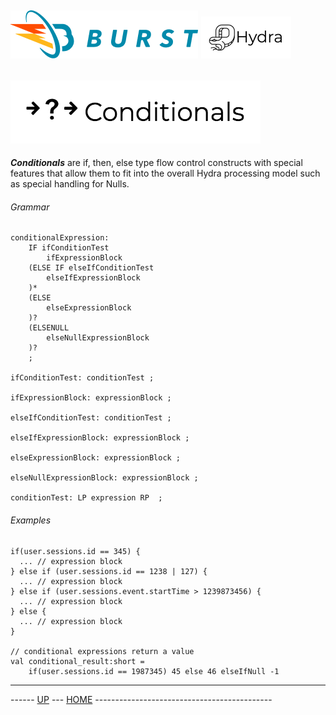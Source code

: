 ![Burst](../../../documentation/burst_h_small.png "") ![](../../doc/hydra_small.png "")
--

![](conditionals.png "")
--

___Conditionals___ are if, then, else type flow control constructs with special features that
allow them to fit into the overall Hydra processing model such as special handling for Nulls.

###### Grammar

    conditionalExpression:
        IF ifConditionTest
            ifExpressionBlock
        (ELSE IF elseIfConditionTest
            elseIfExpressionBlock
        )*
        (ELSE
            elseExpressionBlock
        )?
        (ELSENULL
            elseNullExpressionBlock
        )?
        ;
    
    ifConditionTest: conditionTest ;
    
    ifExpressionBlock: expressionBlock ;
    
    elseIfConditionTest: conditionTest ;
    
    elseIfExpressionBlock: expressionBlock ;
    
    elseExpressionBlock: expressionBlock ;
    
    elseNullExpressionBlock: expressionBlock ;
    
    conditionTest: LP expression RP  ;


###### Examples
    if(user.sessions.id == 345) {
      ... // expression block
    } else if (user.sessions.id == 1238 | 127) {
      ... // expression block
    } else if (user.sessions.event.startTime > 1239873456) {
      ... // expression block
    } else {
      ... // expression block
    }
    
    // conditional expressions return a value
    val conditional_result:short = 
        if(user.sessions.id == 1987345) 45 else 46 elseIfNull -1


---
------ [UP](../readme.md) ---  [HOME](../../readme.md) --------------------------------------------
